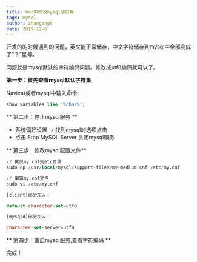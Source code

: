 ```yaml
---
title: mac中修改mysql字符集
tags: mysql
author: zhangangs
date: 2019-12-6
---
```

开发的的时候遇到的问题，英文能正常储存，中文字符储存到mysql中全部变成了“？”星号。

问题就是mysql默认的字符编码问题。修改成utf8编码就可以了。

**第一步：首先查看mysql默认字符集**

Navicat或者mysql中输入命令:
``` sql
show variables like '%char%';
```

** 第二步：停止mysql服务 **

 - 系统偏好设置 -> 找到mysql的选项点击
 - 点击 Stop MySQL Server 关闭mysql服务

** 第三步：修改mysql配置文件**

``` sql
// 拷贝my.cnf到etc目录
sudo cp /usr/local/mysql/support-files/my-medium.cnf /etc/my.cnf

// 编辑my.cnf文件
sudo vi /etc/my.cnf

[client]部分加入：

default-character-set=utf8

[mysqld]部分加入：

character-set-server=utf8

```

** 第四步：重启mysql服务,查看字符编码 **

完成！
